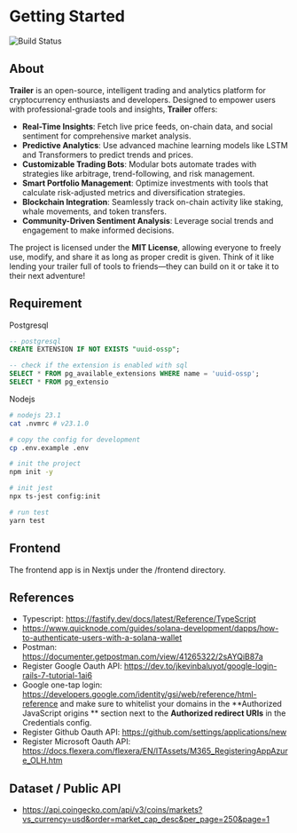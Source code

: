 # Getting Started

![Build Status](https://github.com/blocktrailxyz/trailer/actions/workflows/build.yml/badge.svg)

## About

**Trailer** is an open-source, intelligent trading and analytics platform for cryptocurrency enthusiasts and developers. Designed to empower users with professional-grade tools and insights, **Trailer** offers:

- **Real-Time Insights**: Fetch live price feeds, on-chain data, and social sentiment for comprehensive market analysis.
- **Predictive Analytics**: Use advanced machine learning models like LSTM and Transformers to predict trends and prices.
- **Customizable Trading Bots**: Modular bots automate trades with strategies like arbitrage, trend-following, and risk management.
- **Smart Portfolio Management**: Optimize investments with tools that calculate risk-adjusted metrics and diversification strategies.
- **Blockchain Integration**: Seamlessly track on-chain activity like staking, whale movements, and token transfers.
- **Community-Driven Sentiment Analysis**: Leverage social trends and engagement to make informed decisions.

The project is licensed under the **MIT License**, allowing everyone to freely use, modify, and share it as long as proper credit is given. Think of it like lending your trailer full of tools to friends—they can build on it or take it to their next adventure!

## Requirement

Postgresql

```sql
-- postgresql
CREATE EXTENSION IF NOT EXISTS "uuid-ossp";

-- check if the extension is enabled with sql
SELECT * FROM pg_available_extensions WHERE name = 'uuid-ossp';
SELECT * FROM pg_extensio
```

Nodejs

```sh
# nodejs 23.1
cat .nvmrc # v23.1.0

# copy the config for development
cp .env.example .env

# init the project
npm init -y

# init jest
npx ts-jest config:init

# run test
yarn test

```

## Frontend

The frontend app is in Nextjs under the /frontend directory.

## References

- Typescript: <https://fastify.dev/docs/latest/Reference/TypeScript>
- <https://www.quicknode.com/guides/solana-development/dapps/how-to-authenticate-users-with-a-solana-wallet>
- Postman: <https://documenter.getpostman.com/view/41265322/2sAYQiB87a>
- Register Google Oauth API: <https://dev.to/jkevinbaluyot/google-login-rails-7-tutorial-1ai6>
- Google one-tap login: <https://developers.google.com/identity/gsi/web/reference/html-reference> and make sure to whitelist your domains in the **Authorized JavaScript origins
** section next to the **Authorized redirect URIs** in the Credentials config.
- Register Github Oauth API: <https://github.com/settings/applications/new>
- Register Microsoft Oauth API: <https://docs.flexera.com/flexera/EN/ITAssets/M365_RegisteringAppAzure_OLH.htm>

## Dataset / Public API

- <https://api.coingecko.com/api/v3/coins/markets?vs_currency=usd&order=market_cap_desc&per_page=250&page=1>
